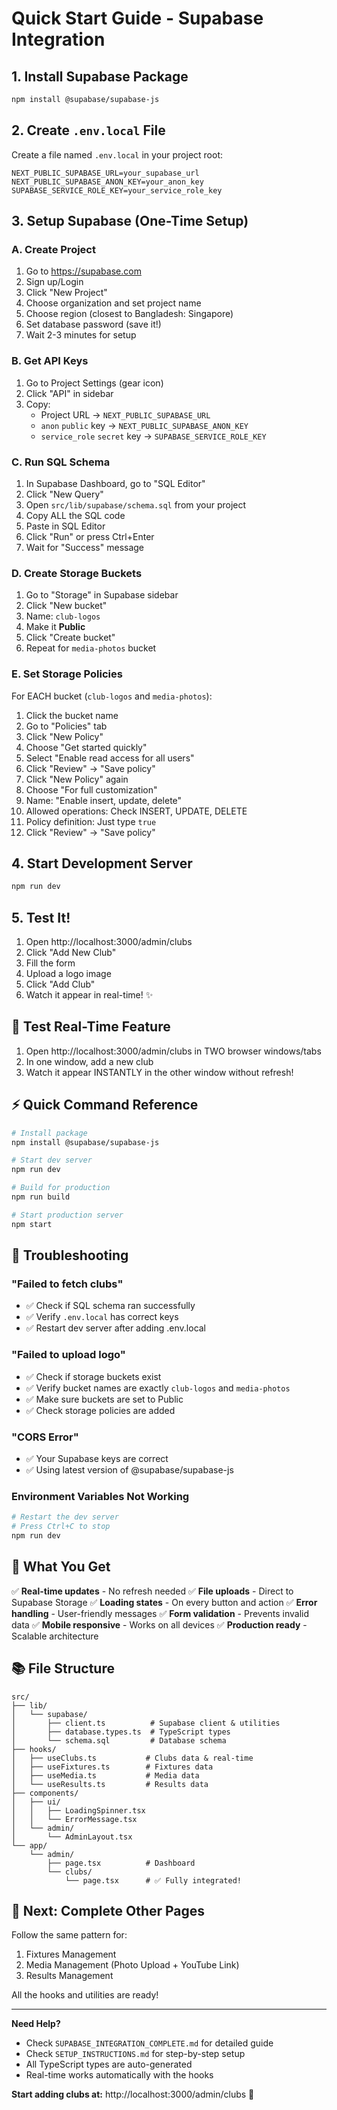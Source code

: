# Quick Start Guide - Supabase Integration

## 1. Install Supabase Package

```bash
npm install @supabase/supabase-js
```

## 2. Create `.env.local` File

Create a file named `.env.local` in your project root:

```env
NEXT_PUBLIC_SUPABASE_URL=your_supabase_url
NEXT_PUBLIC_SUPABASE_ANON_KEY=your_anon_key
SUPABASE_SERVICE_ROLE_KEY=your_service_role_key
```

## 3. Setup Supabase (One-Time Setup)

### A. Create Project
1. Go to https://supabase.com
2. Sign up/Login
3. Click "New Project"
4. Choose organization and set project name
5. Choose region (closest to Bangladesh: Singapore)
6. Set database password (save it!)
7. Wait 2-3 minutes for setup

### B. Get API Keys
1. Go to Project Settings (gear icon)
2. Click "API" in sidebar
3. Copy:
   - Project URL → `NEXT_PUBLIC_SUPABASE_URL`
   - `anon` `public` key → `NEXT_PUBLIC_SUPABASE_ANON_KEY`
   - `service_role` `secret` key → `SUPABASE_SERVICE_ROLE_KEY`

### C. Run SQL Schema
1. In Supabase Dashboard, go to "SQL Editor"
2. Click "New Query"
3. Open `src/lib/supabase/schema.sql` from your project
4. Copy ALL the SQL code
5. Paste in SQL Editor
6. Click "Run" or press Ctrl+Enter
7. Wait for "Success" message

### D. Create Storage Buckets
1. Go to "Storage" in Supabase sidebar
2. Click "New bucket"
3. Name: `club-logos`
4. Make it **Public**
5. Click "Create bucket"
6. Repeat for `media-photos` bucket

### E. Set Storage Policies
For EACH bucket (`club-logos` and `media-photos`):

1. Click the bucket name
2. Go to "Policies" tab
3. Click "New Policy"
4. Choose "Get started quickly"
5. Select "Enable read access for all users"
6. Click "Review" → "Save policy"
7. Click "New Policy" again
8. Choose "For full customization"
9. Name: "Enable insert, update, delete"
10. Allowed operations: Check INSERT, UPDATE, DELETE
11. Policy definition: Just type `true`
12. Click "Review" → "Save policy"

## 4. Start Development Server

```bash
npm run dev
```

## 5. Test It!

1. Open http://localhost:3000/admin/clubs
2. Click "Add New Club"
3. Fill the form
4. Upload a logo image
5. Click "Add Club"
6. Watch it appear in real-time! ✨

## 📱 Test Real-Time Feature

1. Open http://localhost:3000/admin/clubs in TWO browser windows/tabs
2. In one window, add a new club
3. Watch it appear INSTANTLY in the other window without refresh!

## ⚡ Quick Command Reference

```bash
# Install package
npm install @supabase/supabase-js

# Start dev server
npm run dev

# Build for production
npm run build

# Start production server
npm start
```

## 🐛 Troubleshooting

### "Failed to fetch clubs"
- ✅ Check if SQL schema ran successfully
- ✅ Verify `.env.local` has correct keys
- ✅ Restart dev server after adding .env.local

### "Failed to upload logo"
- ✅ Check if storage buckets exist
- ✅ Verify bucket names are exactly `club-logos` and `media-photos`
- ✅ Make sure buckets are set to Public
- ✅ Check storage policies are added

### "CORS Error"
- ✅ Your Supabase keys are correct
- ✅ Using latest version of @supabase/supabase-js

### Environment Variables Not Working
```bash
# Restart the dev server
# Press Ctrl+C to stop
npm run dev
```

## 🎯 What You Get

✅ **Real-time updates** - No refresh needed
✅ **File uploads** - Direct to Supabase Storage
✅ **Loading states** - On every button and action
✅ **Error handling** - User-friendly messages
✅ **Form validation** - Prevents invalid data
✅ **Mobile responsive** - Works on all devices
✅ **Production ready** - Scalable architecture

## 📚 File Structure

```
src/
├── lib/
│   └── supabase/
│       ├── client.ts          # Supabase client & utilities
│       ├── database.types.ts  # TypeScript types
│       └── schema.sql         # Database schema
├── hooks/
│   ├── useClubs.ts           # Clubs data & real-time
│   ├── useFixtures.ts        # Fixtures data
│   ├── useMedia.ts           # Media data
│   └── useResults.ts         # Results data
├── components/
│   ├── ui/
│   │   ├── LoadingSpinner.tsx
│   │   └── ErrorMessage.tsx
│   └── admin/
│       └── AdminLayout.tsx
└── app/
    └── admin/
        ├── page.tsx          # Dashboard
        └── clubs/
            └── page.tsx      # ✅ Fully integrated!
```

## 🚀 Next: Complete Other Pages

Follow the same pattern for:
1. Fixtures Management
2. Media Management (Photo Upload + YouTube Link)
3. Results Management

All the hooks and utilities are ready!

---

**Need Help?**
- Check `SUPABASE_INTEGRATION_COMPLETE.md` for detailed guide
- Check `SETUP_INSTRUCTIONS.md` for step-by-step setup
- All TypeScript types are auto-generated
- Real-time works automatically with the hooks

**Start adding clubs at:** http://localhost:3000/admin/clubs 🎉

